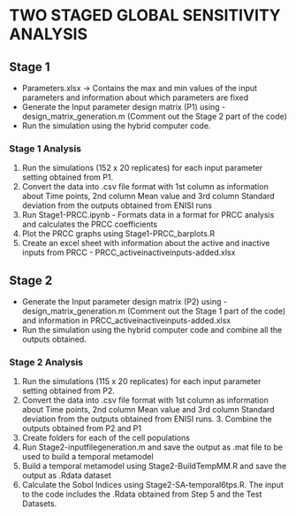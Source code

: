 
# TWO STAGED GLOBAL SENSITIVITY ANALYSIS

## Stage 1 

- Parameters.xlsx -> Contains the max and min values of the input parameters and information about which parameters are fixed
- Generate the Input parameter design matrix (P1) using - design_matrix_generation.m (Comment out the Stage 2 part of the code)
- Run the simulation using the hybrid computer code.

### Stage 1 Analysis 
1. Run the simulations (152 x 20 replicates) for each input parameter setting obtained from P1.  
2. Convert the data into .csv file format with 1st column as information about Time points, 2nd column Mean value and 3rd column Standard deviation from the outputs obtained from ENISI runs
3. Run Stage1-PRCC.ipynb - Formats data in a format for PRCC analysis and calculates the PRCC coefficients
4. Plot the PRCC graphs using Stage1-PRCC_barplots.R
5. Create an excel sheet with information about the active and inactive inputs from PRCC - PRCC_activeinactiveinputs-added.xlsx

## Stage 2
- Generate the Input parameter design matrix (P2) using - design_matrix_generation.m (Comment out the Stage 1 part of the code) and information in PRCC_activeinactiveinputs-added.xlsx
- Run the simulation using the hybrid computer code and combine all the outputs obtained.

### Stage 2 Analysis 
1. Run the simulations (115 x 20 replicates) for each input parameter setting obtained from P2. 
2. Convert the data into .csv file format with 1st column as information about Time points, 2nd column Mean value and 3rd column Standard deviation from the outputs obtained from ENISI runs. 3. Combine the outputs obtained from P2 and P1 
3. Create folders for each of the cell populations
4. Run Stage2-inputfilegeneration.m and save the output as .mat file to be used to build a temporal metamodel
5. Build a temporal metamodel using Stage2-BuildTempMM.R and save the output as .Rdata dataset
6. Calculate the Sobol Indices using Stage2-SA-temporal6tps.R. The input to the code includes the .Rdata obtained from Step 5 and the Test Datasets. 



 
